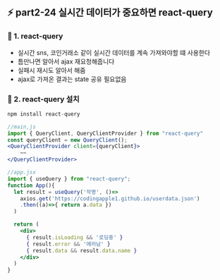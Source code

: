 ## ⚡ part2-24 실시간 데이터가 중요하면 react-query

### 🔹 1. react-query

- 실시간 sns, 코인거래소 같이 실시간 데이터를 계속 가져와야할 떄 사용한다
- 틈만나면 알아서 ajax 재요청해줍니다
- 실패시 재시도 알아서 해줌
- ajax로 가져온 결과는 state 공유 필요없음

### 🔹 2. react-query 설치

```jsx
npm install react-query

//main,js
import { QueryClient, QueryClientProvider } from "react-query"
const queryClient = new QueryClient();
<QueryClientProvider client={queryClient}>
    ~~
</QueryClientProvider>

//app.jsx
import { useQuery } from "react-query";
function App(){
  let result = useQuery('작명', ()=>
    axios.get('https://codingapple1.github.io/userdata.json')
    .then((a)=>{ return a.data })
  )

  return (
    <div>
      { result.isLoading && '로딩중' }
      { result.error && '에러남' }
      { result.data && result.data.name }
    </div>
  )
}
```

